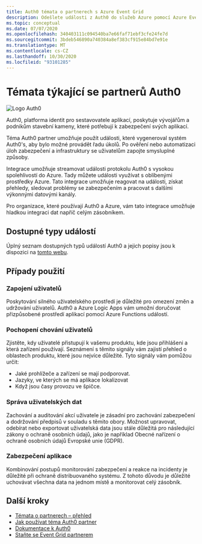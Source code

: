```yaml
---
title: Auth0 témata o partnerech s Azure Event Grid
description: Odešlete události z Auth0 do služeb Azure pomocí Azure Event Grid.
ms.topic: conceptual
ms.date: 07/07/2020
ms.openlocfilehash: 340403111c094540ba7e66faf71ebf3cfe24fe7d
ms.sourcegitcommit: 3bdeb546890a740384a8ef383cf915e84bd7e91e
ms.translationtype: MT
ms.contentlocale: cs-CZ
ms.lasthandoff: 10/30/2020
ms.locfileid: "93101285"
---
```

# <a name="auth0-partner-topics"></a>Témata týkající se partnerů Auth0
![Logo Auth0](./media/auth0-overview/auth0-logo.png)

Auth0, platforma identit pro sestavovatele aplikací, poskytuje vývojářům a podnikům stavební kameny, které potřebují k zabezpečení svých aplikací.

Téma Auth0 partner umožňuje použít události, které vygeneroval systém Auth0's, aby bylo možné provádět řadu úkolů. Po ověření nebo automatizaci úloh zabezpečení a infrastruktury se uživatelům zapojte smysluplné způsoby.

Integrace umožňuje streamovat události protokolu Auth0 s vysokou spolehlivostí do Azure. Tady můžete události využívat s oblíbenými prostředky Azure. Tato integrace umožňuje reagovat na události, získat přehledy, sledovat problémy se zabezpečením a pracovat s dalšími výkonnými datovými kanály.

Pro organizace, které používají Auth0 a Azure, vám tato integrace umožňuje hladkou integraci dat napříč celým zásobníkem. 
 
## <a name="available-event-types"></a>Dostupné typy událostí
Úplný seznam dostupných typů událostí Auth0 a jejich popisy jsou k dispozici na [tomto webu](https://auth0.com/docs/logs/references/log-event-type-codes).

## <a name="use-cases"></a>Případy použití

### <a name="engage-with-your-users"></a>Zapojení uživatelů
Poskytování silného uživatelského prostředí je důležité pro omezení změn a udržování uživatelů. Auth0 a Azure Logic Apps vám umožní doručovat přizpůsobené prostředí aplikací pomocí Azure Functions událostí. 

### <a name="understand-user-behavior"></a>Pochopení chování uživatelů
Zjistěte, kdy uživatelé přistupují k vašemu produktu, kde jsou přihlášeni a která zařízení používají. Seznámení s těmito signály vám zajistí přehled o oblastech produktu, které jsou nejvíce důležité. Tyto signály vám pomůžou určit:
- Jaké prohlížeče a zařízení se mají podporovat. 
- Jazyky, ve kterých se má aplikace lokalizovat 
- Když jsou časy provozu ve špičce. 

### <a name="manage-user-data"></a>Správa uživatelských dat
Zachování a auditování akcí uživatele je zásadní pro zachování zabezpečení a dodržování předpisů v souladu s těmito obory. Možnost upravovat, odebírat nebo exportovat uživatelská data jsou stále důležitá pro následující zákony o ochraně osobních údajů, jako je například Obecné nařízení o ochraně osobních údajů Evropské unie (GDPR).

### <a name="secure-your-application"></a>Zabezpečení aplikace
Kombinování postupů monitorování zabezpečení a reakce na incidenty je důležité při ochraně distribuovaného systému. Z tohoto důvodu je důležité uchovávat všechna data na jednom místě a monitorovat celý zásobník. 

## <a name="next-steps"></a>Další kroky

- [Témata o partnerech – přehled](partner-events-overview.md)
- [Jak používat téma Auth0 partner](auth0-how-to.md)
- [Dokumentace k Auth0](https://auth0.com/docs/azure-tutorial)
- [Staňte se Event Grid partnerem](partner-onboarding-overview.md)

